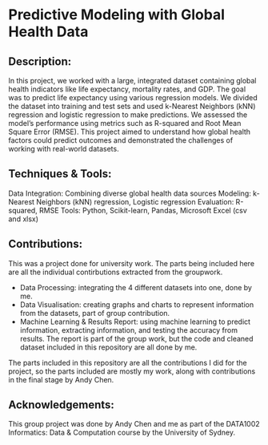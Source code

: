 # Predictive Modeling with Global Health Data

## Description:

In this project, we worked with a large, integrated dataset containing global health indicators like life expectancy, mortality rates, and GDP. The goal was to predict life expectancy using various regression models. We divided the dataset into training and test sets and used k-Nearest Neighbors (kNN) regression and logistic regression to make predictions. We assessed the model’s performance using metrics such as R-squared and Root Mean Square Error (RMSE). This project aimed to understand how global health factors could predict outcomes and demonstrated the challenges of working with real-world datasets.

## Techniques & Tools:

Data Integration: Combining diverse global health data sources
Modeling: k-Nearest Neighbors (kNN) regression, Logistic regression
Evaluation: R-squared, RMSE
Tools: Python, Scikit-learn, Pandas, Microsoft Excel (csv and xlsx)

## Contributions: 

This was a project done for university work. The parts being included here are all the individual contirbutions extracted from the groupwork.
- Data Processing: integrating the 4 different datasets into one, done by me.
- Data Visualisation: creating graphs and charts to represent information from the datasets, part of group contribution.
- Machine Learning & Results Report: using machine learning to predict information, extracting information, and testing the accuracy from results. The report is part of the group work, but the code and cleaned dataset included in this repository are all done by me.

The parts included in this repository are all the contributions I did for the project, so the parts included are mostly my work, along with contributions in the final stage by Andy Chen. 


## Acknowledgements:

This group project was done by Andy Chen and me as part of the DATA1002 Informatics: Data & Computation course by the University of Sydney. 

